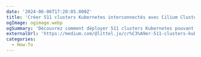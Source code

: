 ```yaml
---
date: '2024-06-06T17:20:05.000Z'
title: 'Créer 511 clusters Kubernetes interconnectés avec Cilium Cluster Mesh (Partie 1)'
ogImage: ogimage.webp
ogSummary: 'Découvrez comment déployer 511 clusters Kubernetes pouvant communiquer entre eux avec Cilium Cluster Mesh dans un délai raisonnable'
externalUrl: 'https://medium.com/@littel.jo/cr%C3%A9er-511-clusters-kubernetes-en-cilium-cluster-mesh-partie-1-9d1868a102e7'
categories:
  - How-To
---
```

